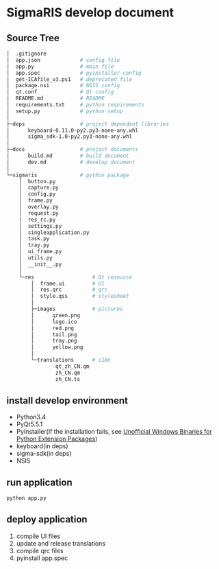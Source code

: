 # SigmaRIS develop document

## Source Tree

```sh
│  .gitignore
│  app.json             # config file
│  app.py               # main file
│  app.spec             # pyinstaller config
│  get-ICAfile_v3.ps1   # deprecated file
│  package.nsi          # NSIS config
│  qt.conf              # Qt config
│  README.md            # README
│  requirements.txt     # python requirements
│  setup.py             # python setup
│
├─deps                  # project dependent libraries
│      keyboard-0.11.0-py2.py3-none-any.whl
│      sigma_sdk-1.0-py2.py3-none-any.whl
│
├─docs                  # project documents
│      build.md         # build document
│      dev.md           # develop document
│
└─sigmaris              # python package
    │  button.py
    │  capture.py
    │  config.py
    │  frame.py
    │  overlay.py
    │  request.py
    │  res_rc.py
    │  settings.py
    │  singleapplication.py
    │  task.py
    │  tray.py
    │  ui_frame.py
    │  utils.py
    │  __init__.py
    │
    └─res                   # Qt resource
        │  frame.ui         # UI
        │  res.qrc          # qrc
        │  style.qss        # stylesheet
        │
        ├─images            # pictures
        │      green.png
        │      logo.ico
        │      red.png
        │      tail.png
        │      tray.png
        │      yellow.png
        │
        └─translations      # i18n
                qt_zh_CN.qm
                zh_CN.qm
                zh_CN.ts
```

## install develop environment
- Python3.4
- PyQt5.5.1
- PyInstaller(If the installation fails, see [Unofficial Windows Binaries for Python Extension Packages](https://www.lfd.uci.edu/~gohlke/pythonlibs/))
- keyboard(in deps)
- sigma-sdk(in deps)
- NSIS

## run application
```sh
python app.py
```

## deploy application
1. compile UI files
2. update and release translations
3. compile qrc files
4. pyinstall app.spec
